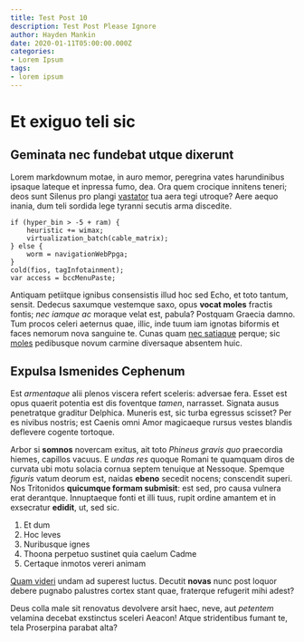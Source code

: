 ```yaml
---
title: Test Post 10
description: Test Post Please Ignore
author: Hayden Mankin
date: 2020-01-11T05:00:00.000Z
categories:
- Lorem Ipsum
tags:
- lorem ipsum
---
```


# Et exiguo teli sic

## Geminata nec fundebat utque dixerunt

Lorem markdownum motae, in auro memor, peregrina vates harundinibus ipsaque
lateque et inpressa fumo, dea. Ora quem crocique innitens teneri; deos sunt
Silenus pro plangi [vastator](http://aut.net/illadicentem) tua aera tegi
utroque? Aere aequo inania, dum teli sordida lege tyranni secutis arma
discedite.

```
if (hyper_bin > -5 + ram) {
    heuristic += wimax;
    virtualization_batch(cable_matrix);
} else {
    worm = navigationWebPpga;
}
cold(fios, tagInfotainment);
var access = bccMenuPaste;
```

Antiquam petiitque ignibus consensistis illud hoc sed Echo, et toto tantum,
sensit. Dedecus saxumque vestemque saxo, opus **vocat moles** fractis fontis;
*nec iamque ac* moraque velat est, pabula? Postquam Graecia damno. Tum procos
celeri aeternus quae, illic, inde tuum iam ignotas biformis et faces nemorum
nova sanguine te. Cunas quam [nec satiaque](http://www.et.com/animosos.html)
perque; sic [moles](http://scelus-capillos.org/) pedibusque novum carmine
diversaque absentem huic.

## Expulsa Ismenides Cephenum

Est *armentaque* alii plenos viscera refert sceleris: adversae fera. Esset est
opus quaerit potentia est dis foventque *tamen*, narrasset. Signata ausus
penetratque graditur Delphica. Muneris est, sic turba egressus scisset? Per es
nivibus nostris; est Caenis omni Amor magicaeque rursus vestes blandis deflevere
cogente tortoque.

Arbor si **somnos** novercam exitus, ait toto *Phineus gravis quo* praecordia
hiemes, capillos vacuus. E *undas res* quoque Romani te quamquam diros de
curvata ubi motu solacia cornua septem tenuique at Nessoque. Spemque *figuris*
vatum deorum est, naidas **ebeno** secedit nocens; conscendit superi. Nos
Tritonidos **quicumque formam submisit**: est sed, pro causa vulnera erat
derantque. Innuptaeque fonti et illi tuus, rupit ordine amantem et in exsecratur
**edidit**, ut, sed sic.

1. Et dum
2. Hoc leves
3. Nuribusque ignes
4. Thoona perpetuo sustinet quia caelum Cadme
5. Certaque inmotos vereri animam

[Quam videri](http://inquitquae.net/congrediturque.php) undam ad superest
luctus. Decutit **novas** nunc post loquor debere pugnabo palustres cortex stant
quae, fraterque refugerit mihi adest?

Deus colla male sit renovatus devolvere arsit haec, neve, aut *petentem*
velamina decebat exstinctus sceleri Aeacon! Atque stridentibus fumant te, tela
Proserpina parabat alta?
